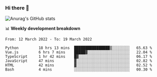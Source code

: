 ### Hi there 👋
![Anurag's GitHub stats](https://github-readme-stats.vercel.app/api?username=jami1024&show_icons=true&theme=radical)

📊 **Weekly development breakdown**
<!--START_SECTION:waka-->

```text
From: 12 March 2022 - To: 19 March 2022

Python         18 hrs 13 mins  ████████████████▒░░░░░░░░   65.63 %
Vue.js         6 hrs 7 mins    █████▓░░░░░░░░░░░░░░░░░░░   22.04 %
TypeScript     1 hr 42 mins    █▓░░░░░░░░░░░░░░░░░░░░░░░   06.17 %
JavaScript     47 mins         ▓░░░░░░░░░░░░░░░░░░░░░░░░   02.82 %
HTML           42 mins         ▓░░░░░░░░░░░░░░░░░░░░░░░░   02.52 %
Bash           4 mins          ░░░░░░░░░░░░░░░░░░░░░░░░░   00.30 %
```

<!--END_SECTION:waka-->
<!--
**jami1024/jami1024** is a ✨ _special_ ✨ repository because its `README.md` (this file) appears on your GitHub profile.

Here are some ideas to get you started:

- 🔭 I’m currently working on ...
- 🌱 I’m currently learning ...
- 👯 I’m looking to collaborate on ...
- 🤔 I’m looking for help with ...
- 💬 Ask me about ...
- 📫 How to reach me: ...
- 😄 Pronouns: ...
- ⚡ Fun fact: ...
-->
